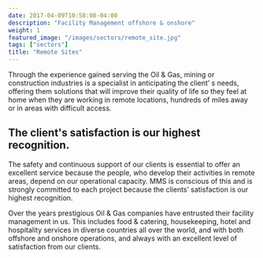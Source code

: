 ```yaml
---
date: 2017-04-09T10:58:08-04:00
description: "Facility Management offshore & onshore"
weight: 1
featured_image: "/images/sectors/remote_site.jpg"
tags: ["sectors"]
title: "Remote Sites"
---
```


Through the experience gained serving the Oil & Gas, mining or construction industries is a specialist in anticipating the client’ s needs, offering them solutions that will improve their quality of life so they feel at home when they are working in remote locations, hundreds of miles away or in areas with difficult access.

<h2>The client's satisfaction is our highest recognition.</h2>

The safety and continuous support of our clients is essential to offer an excellent service because the people, who develop their activities in remote areas, depend on our operational capacity. MMS is conscious of this and is strongly committed to each project because the clients’ satisfaction is our highest recognition.


Over the years prestigious Oil & Gas companies have entrusted their facility management in us. This includes food & catering, housekeeping, hotel and hospitality services in diverse countries all over the world, and with both offshore and onshore operations, and always with an excellent level of satisfaction from our clients.
